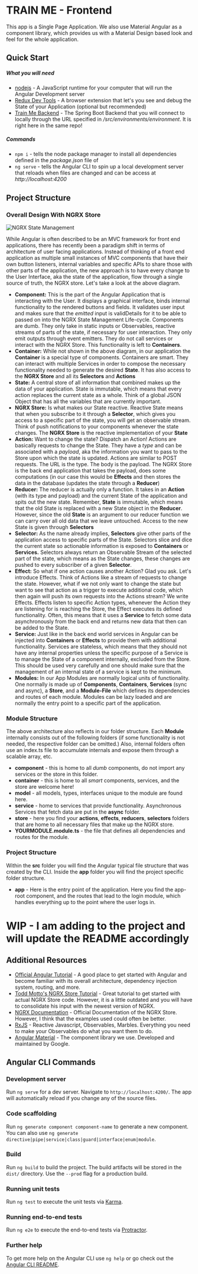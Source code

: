 # TRAIN ME - Frontend

This app is a Single Page Application. We also use Material Angular as a component library, which provides us with a
Material Design based look and feel for the whole application.

## Quick Start

##### What you will need

-   [nodejs](https://www.nodejs.org/download) - A JavaScript runtime for your computer that will run the Angular Development server
-   [Redux Dev Tools](<[https://chrome.google.com/webstore/detail/redux-devtools/lmhkpmbekcpmknklioeibfkpmmfibljd?hl=en](https://chrome.google.com/webstore/detail/redux-devtools/lmhkpmbekcpmknklioeibfkpmmfibljd?hl=en)>) - A browser extension that let's you see and debug the State of your Application (optional but recommended)
-   [Train Me Backend](https://github.com/goetzrobin/train-me/tree/main/train-me-be) - The Spring Boot Backend that you will connect to locally through the URL specified in _/src/environments/environment_. It is right here in the same repo!

##### Commands

-   `npm i` - tells the node package manager to install all dependencies defined in the _package.json_ file of
-   `ng serve` - tells the Angular CLI to spin up a local development server that reloads when files are changed and can be access at _http://localhost:4200_

## Project Structure

### Overall Design With NGRX Store

![NGRX State Management](https://ngrx.io/generated/images/guide/store/state-management-lifecycle.png)

While Angular is often described to be an MVC framework for front end applications, there has recently been a paradigm shift in terms of architecture of user facing applications. Instead of thinking of a front end application as multiple small instances of MVC components that have their own button listeners, internal variables and specific APIs to share those with other parts of the application, the new approach is to have every change to the User Interface, aka the state of the application, flow through a single source of truth, the NGRX store. Let's take a look at the above diagram.

-   **Component:** This is the part of the Angular Application that is interacting with the User. It displays a graphical interface, binds internal functionality to the rendered buttons and fields. It validates user input and makes sure that the _emitted_ input is validDetails for it to be able to passed on into the NGRX State Management Life-cycle. Components are dumb. They only take in static inputs or Observables, reactive streams of parts of the state, if necessary for user interaction. They only emit outputs through event emitters. They do not call services or interact with the NGRX Store. This functionality is left to **Containers**.
-   **Container:** While not shown in the above diagram, in our application the **Container** is a special type of components. Containers are smart. They can interact with multiple Services in order to compose the necessary functionality needed to generate the desired **State**. It has also access to the **NGRX Store** and all its **Selectors** and **Actions**
-   **State:** A central store of all information that combined makes up the data of your application. State is immutable, which means that every action replaces the current state as a whole. Think of a global JSON Object that has all the variables that are currently important.
-   **NGRX Store:** Is what makes our State reactive. Reactive State means that when you subscribe to it through a **Selector**, which gives you access to a specific part of the state, you will get an observable stream. Think of push notifications to your components whenever the state changes. The **NGRX Store** is the reactive implementation of your **State**
-   **Action:** Want to change the state? Dispatch an Action! Actions are basically requests to change the State. They have a _type_ and can be associated with a _payload_, aka the information you want to pass to the Store upon which the state is updated. Actions are similar to POST requests. The URL is the type. The body is the payload. The NGRX Store is the back end application that takes the payload, does some computations (in our case this would be **Effects** and then stores the data in the database (updates the state through a **Reducer**)
-   **Reducer:** The reducer is actually only a function. It takes in an **Action** (with its type and payload) and the current State of the application and spits out the new state. Remember, **State** is immutable, which means that the old State is replaced with a new State object in the **Reducer**. However, since the old **State** is an argument to our reducer function we can carry over all old data that we leave untouched. Access to the new State is given through **Selectors**
-   **Selector:** As the name already implies, **Selectors** give other parts of the application access to specific parts of the State. Selectors slice and dice the current state so actionable information is exposed to **Containers** or **Services.** Selectors always return an Observable Stream of the selected part of the state, which means as the State changes, these changes are pushed to every subscriber of a given **Selector**.
-   **Effect:** So what if one action causes another Action? Glad you ask. Let's introduce Effects. Think of Actions like a stream of requests to change the state. However, what if we not only want to change the state but want to see that action as a trigger to execute additional code, which then again will push its own requests into the Actions stream? We write Effects. Effects listen to specific Action types, whenever the Action they are listening for is reaching the Store, the Effect executes its defined functionality. Often, this means that it uses a **Service** to fetch some data asynchronously from the back end and returns new data that then can be added to the State.
-   **Service:** Just like in the back end world services in Angular can be injected into **Containers** or **Effects** to provide them with additional functionality. Services are stateless, which means that they should not have any internal properties unless the specific purpose of a Service is to manage the State of a component internally, excluded from the Store. This should be used very carefully and one should make sure that the management of an internal state of a service is kept to the minimum.
-   **Modules:** In our App Modules are normally logical units of functionality. One normally is made up of **Components**, **Containers**, **Services** (sync and async), a **Store**, and a **Module-File** which defines its dependencies and routes of each module. Modules can be lazy loaded and are normally the entry point to a specific part of the application.

### Module Structure

The above architecture also reflects in our folder structure. Each **Module** internally consists out of the following folders (if some functionality is not needed, the respective folder can be omitted.) Also, internal folders often use an index.ts file to accumulate internals and expose them through a scalable array, etc.

-   **component** - this is home to all _dumb_ components, do not import any services or the store in this folder.
-   **container** - this is home to all _smart_ components, services, and the store are welcome here!
-   **model** - all models, types, interfaces unique to the module are found here.
-   **service** - home to services that provide functionality. Asynchronous Services that fetch data are put in the **async** folder.
-   **store** - here you find your **actions**, **effects**, **reducers**, **selectors** folders that are home to all necessary files that make up the NGRX store.
-   **YOURMODULE.module.ts** - the file that defines all dependencies and routes for the module.

### Project Structure

Within the **src** folder you will find the Angular typical file structure that was created by the CLI. Inside the **app** folder you will find the project specific folder structure.

-   **app** - Here is the entry point of the application. Here you find the app-root component, and the routes that lead to the login module, which handles everything up to the point where the user logs in.

# WIP - I am adding to the project and will update the README accordingly

## Additional Resources

-   [Official Angular Tutorial](https://angular.io/start) - A good place to get started with Angular and become familiar with its overall architecture, dependency injection system, routing, and more.
-   [Todd Motto's NGRX Store Tutorial](https://www.youtube.com/watch?v=N_UQx8dPPkc&list=PLW2eQOsUPlWJRfWGOi9gZdc3rE4Fke0Wv) - Great tutorial to get started with actual NGRX Store code. However, it is a little outdated and you will have to consolidate his input with the newest version of NGRX.
-   [NGRX Documentation](https://ngrx.io/docs) - Official Documentation of the NGRX Store. However, I think that the examples used could often be better.
-   [RxJS](https://rxjs-dev.firebaseapp.com/guide/overview) - Reactive Javascript, Observables, Marbles. Everything you need to make your Observables do what you want them to do.
-   [Angular Material](https://material.angular.io/components/categories) - The component library we use. Developed and maintained by Google.

## Angular CLI Commands

### Development server

Run `ng serve` for a dev server. Navigate to `http://localhost:4200/`. The app will automatically reload if you change any of the source files.

### Code scaffolding

Run `ng generate component component-name` to generate a new component. You can also use `ng generate directive|pipe|service|class|guard|interface|enum|module`.

### Build

Run `ng build` to build the project. The build artifacts will be stored in the `dist/` directory. Use the `--prod` flag for a production build.

### Running unit tests

Run `ng test` to execute the unit tests via [Karma](https://karma-runner.github.io).

### Running end-to-end tests

Run `ng e2e` to execute the end-to-end tests via [Protractor](http://www.protractortest.org/).

### Further help

To get more help on the Angular CLI use `ng help` or go check out the [Angular CLI README](https://github.com/angular/angular-cli/blob/master/README.md).
